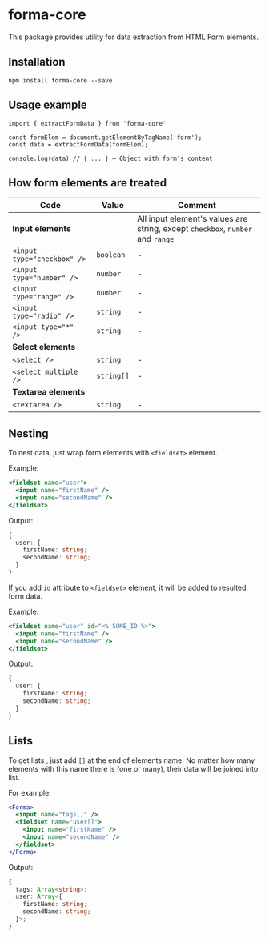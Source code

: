 # forma-core

This package provides utility for data extraction from HTML Form elements.

## Installation

`npm install forma-core --save`

## Usage example

```
import { extractFormData } from 'forma-core'

const formElem = document.getElementByTagName('form');
const data = extractFormData(formElem);

console.log(data) // { ... } — Object with form's content
```

## How form elements are treated

| Code                        | Value      | Comment                                                                        |
| --------------------------- | ---------- | ------------------------------------------------------------------------------ |
| **Input elements**          |            | All input element's values are string, except `checkbox`, `number` and `range` |
| `<input type="checkbox" />` | `boolean`  | -                                                                              |
| `<input type="number" />`   | `number`   | -                                                                              |
| `<input type="range" />`    | `number`   | -                                                                              |
| `<input type="radio" />`    | `string`   | -                                                                              |
| `<input type="*"  />`       | `string`   | -                                                                              |
| **Select elements**         |
| `<select />`                | `string`   | -                                                                              |
| `<select multiple />`       | `string[]` | -                                                                              |
| **Textarea elements**       |
| `<textarea />`              | `string`   | -                                                                              |

## Nesting

To nest data, just wrap form elements with `<fieldset>` element.

Example:

```jsx
<fieldset name="user">
  <input name="firstName" />
  <input name="secondName" />
</fieldset>
```

Output:

```ts
{
  user: {
    firstName: string;
    secondName: string;
  }
}
```

If you add `id` attribute to `<fieldset>` element, it will be added to resulted form data.

Example:

```jsx
<fieldset name="user" id="<% SOME_ID %>">
  <input name="firstName" />
  <input name="secondName" />
</fieldset>
```

Output:

```ts
{
  user: {
    firstName: string;
    secondName: string;
  }
}
```

## Lists

To get lists , just add `[]` at the end of elements name. No matter how many elements with this name there is (one or many), their data will be joined into list.

For example:

```jsx
<Forma>
  <input name="tags[]" />
  <fieldset name="user[]">
    <input name="firstName" />
    <input name="secondName" />
  </fieldset>
</Forma>
```

Output:

```ts
{
  tags: Array<string>;
  user: Array<{
    firstName: string;
    secondName: string;
  }>;
}
```
